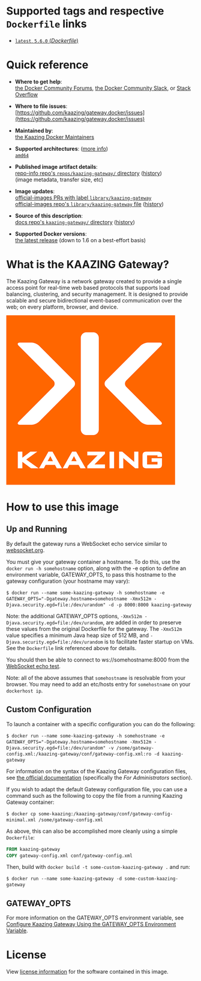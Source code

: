 <!--

********************************************************************************

WARNING:

    DO NOT EDIT "kaazing-gateway/README.md"

    IT IS AUTO-GENERATED

    (from the other files in "kaazing-gateway/" combined with a set of templates)

********************************************************************************

-->

# Supported tags and respective `Dockerfile` links

-	[`latest`, `5.6.0` (*Dockerfile*)](https://github.com/kaazing/gateway.docker/blob/a40c8da9d2c2925bdd78b9a6d1b6da3fe89322d1/Dockerfile)

# Quick reference

-	**Where to get help**:  
	[the Docker Community Forums](https://forums.docker.com/), [the Docker Community Slack](https://blog.docker.com/2016/11/introducing-docker-community-directory-docker-community-slack/), or [Stack Overflow](https://stackoverflow.com/search?tab=newest&q=docker)

-	**Where to file issues**:  
	[https://github.com/kaazing/gateway.docker/issues](https://github.com/kaazing/gateway.docker/issues)

-	**Maintained by**:  
	[the Kaazing Docker Maintainers](https://github.com/kaazing/gateway.docker)

-	**Supported architectures**: ([more info](https://github.com/docker-library/official-images#architectures-other-than-amd64))  
	[`amd64`](https://hub.docker.com/r/amd64/kaazing-gateway/)

-	**Published image artifact details**:  
	[repo-info repo's `repos/kaazing-gateway/` directory](https://github.com/docker-library/repo-info/blob/master/repos/kaazing-gateway) ([history](https://github.com/docker-library/repo-info/commits/master/repos/kaazing-gateway))  
	(image metadata, transfer size, etc)

-	**Image updates**:  
	[official-images PRs with label `library/kaazing-gateway`](https://github.com/docker-library/official-images/pulls?q=label%3Alibrary%2Fkaazing-gateway)  
	[official-images repo's `library/kaazing-gateway` file](https://github.com/docker-library/official-images/blob/master/library/kaazing-gateway) ([history](https://github.com/docker-library/official-images/commits/master/library/kaazing-gateway))

-	**Source of this description**:  
	[docs repo's `kaazing-gateway/` directory](https://github.com/docker-library/docs/tree/master/kaazing-gateway) ([history](https://github.com/docker-library/docs/commits/master/kaazing-gateway))

-	**Supported Docker versions**:  
	[the latest release](https://github.com/docker/docker-ce/releases/latest) (down to 1.6 on a best-effort basis)

# What is the KAAZING Gateway?

The Kaazing Gateway is a network gateway created to provide a single access point for real-time web based protocols that supports load balancing, clustering, and security management. It is designed to provide scalable and secure bidirectional event-based communication over the web; on every platform, browser, and device.

![logo](https://raw.githubusercontent.com/docker-library/docs/ba0031dd881f3b95d30ebf1d6094e99985d8eb6d/kaazing-gateway/logo.png)

# How to use this image

## Up and Running

By default the gateway runs a WebSocket echo service similar to [websocket.org](https://www.websocket.org/echo.html).

You must give your gateway container a hostname. To do this, use the `docker run -h somehostname` option, along with the -e option to define an environment variable, GATEWAY_OPTS, to pass this hostname to the gateway configuration (your hostname may vary):

```console
$ docker run --name some-kaazing-gateway -h somehostname -e GATEWAY_OPTS="-Dgateway.hostname=somehostname -Xmx512m -Djava.security.egd=file:/dev/urandom" -d -p 8000:8000 kaazing-gateway
```

Note: the additional GATEWAY_OPTS options, `-Xmx512m -Djava.security.egd=file:/dev/urandom`, are added in order to preserve these values from the original Dockerfile for the gateway. The `-Xmx512m` value specifies a minimum Java heap size of 512 MB, and `-Djava.security.egd=file:/dev/urandom` is to facilitate faster startup on VMs. See the `Dockerfile` link referenced above for details.

You should then be able to connect to ws://somehostname:8000 from the [WebSocket echo test](https://www.websocket.org/echo.html).

Note: all of the above assumes that `somehostname` is resolvable from your browser. You may need to add an etc/hosts entry for `somehostname` on your `dockerhost ip`.

## Custom Configuration

To launch a container with a specific configuration you can do the following:

```console
$ docker run --name some-kaazing-gateway -h somehostname -e GATEWAY_OPTS="-Dgateway.hostname=somehostname -Xmx512m -Djava.security.egd=file:/dev/urandom" -v /some/gateway-config.xml:/kaazing-gateway/conf/gateway-config.xml:ro -d kaazing-gateway
```

For information on the syntax of the Kaazing Gateway configuration files, see [the official documentation](https://kaazing.com/doc/5.0/index.html) (specifically the *For Administrators* section).

If you wish to adapt the default Gateway configuration file, you can use a command such as the following to copy the file from a running Kaazing Gateway container:

```console
$ docker cp some-kaazing:/kaazing-gateway/conf/gateway-config-minimal.xml /some/gateway-config.xml
```

As above, this can also be accomplished more cleanly using a simple `Dockerfile`:

```dockerfile
FROM kaazing-gateway
COPY gateway-config.xml conf/gateway-config.xml
```

Then, build with `docker build -t some-custom-kaazing-gateway .` and run:

```console
$ docker run --name some-kaazing-gateway -d some-custom-kaazing-gateway
```

## GATEWAY_OPTS

For more information on the GATEWAY_OPTS environment variable, see [Configure Kaazing Gateway Using the GATEWAY_OPTS Environment Variable](https://kaazing.com/doc/5.0/admin-reference/p_configure_gateway_opts/).

# License

View [license information](https://github.com/kaazing/gateway/blob/master/LICENSE.txt) for the software contained in this image.
